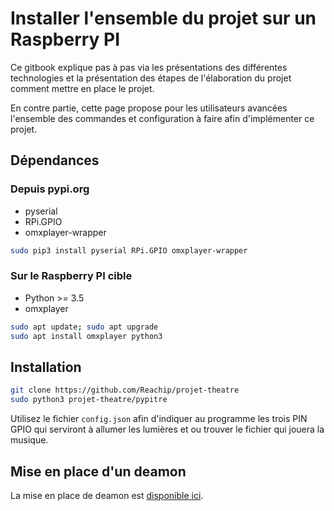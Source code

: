 # Installer l'ensemble du projet sur un Raspberry PI

Ce gitbook explique pas à pas via les présentations des différentes technologies et la présentation des étapes de l'élaboration du projet comment mettre en place le projet.

En contre partie, cette page propose pour les utilisateurs avancées l'ensemble des commandes et configuration à faire afin d'implémenter ce projet.

## Dépendances

### Depuis pypi.org

* pyserial 
* RPi.GPIO 
* omxplayer-wrapper

```bash
sudo pip3 install pyserial RPi.GPIO omxplayer-wrapper
```

### Sur le Raspberry PI cible

* Python &gt;= 3.5
* omxplayer

```bash
sudo apt update; sudo apt upgrade 
sudo apt install omxplayer python3
```

## Installation

```bash
git clone https://github.com/Reachip/projet-theatre
sudo python3 projet-theatre/pypitre
```

Utilisez le fichier `config.json` afin d'indiquer au programme les trois PIN GPIO qui serviront à allumer les lumières et ou trouver le fichier qui jouera la musique.

## Mise en place d'un deamon 

La mise en place de deamon est [disponible ici](technologies-utilisees/systeme-dexploitation-unix/systemd.md).  





